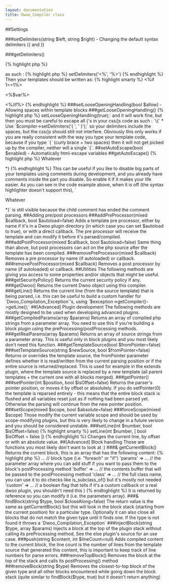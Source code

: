 ```yaml
---
layout: documentation
title: Dwoo_Compiler class
---
```


##Settings

###setDelimiters(string $left, string $right) - Changing the default syntax delimiters ({ and })

###getDelimiters()

{% highlight php %}
<?php
setDelimiters(string $left, string $right)
{% endhighlight %}

Delimiters are used to enter and exit the "template code", by default the left one (that opens the interpreter) is { and the right (that closes) is }, but through this method you can change them to be as you wish.  
Example, if you set the delimiters to <% and %> as such :

{% highlight php %}
<?php
$compiler->setDelimiters('<%', '%>')
{% endhighlight %}

Then your templates should be written as:
{% highlight smarty %}
<%if 1==1%>
  <p><%$var%></p>
<%/if%>
{% endhighlight %}

###setLooseOpeningHandling(bool $allow) - Allowing spaces within template blocks

###getLooseOpeningHandling()

{% highlight php %}
<?php
setLooseOpeningHandling(bool $allow)
{% endhighlight %}

By default - and unlike Smarty for those that are used to it - the template code works only if it doesn't have any space (whitespace to be exact) after the opening delimiter. Let's see a short example that will be much clearer:
{% highlight smarty %}
{$foo="bar"}
{$foo} // we see 'bar' here
{ $foo} // here the output is '{ $foo}' because of the space the compiler doesn't see this as template code
{% endhighlight %}

Why is it so ? Because often in html pages you use some css or javascript, even though it is not a very good practice, but let's not argue about that here. With this setting disabled (it is by default), the javascript and css code will not likely interfere with the template parsing, unless you do it inline like `a{color:red}` or if you create js objects with the shorthand syntax `{property: "value"}`. In such cases, the compiler will throw an exception, but it is quite easy to just add a space or a line break after the `{` to fix it.

If you really don't like this, because you want to use spaces in your template code, there are two options :

* Use `$compiler->setLooseOpeningHandling(true);` and it will work fine, but then you must be careful to escape all {'s in your css/js code as such : `\{`
* Use `$compiler->setDelimiters('{ ', ' }');` so your delimiters include the spaces, but the css/js should still not interfere. Obviously this only works if you are really consistent with the way you type your template code, because if you type `{` (curly brace + two spaces) then it will not get picked up by the compiler, neither will a single `{`.

##setAutoEscape(bool $enabled) - Automatically html-escape variables

##getAutoEscape()

{% highlight php %}
<?php
setAutoEscape(bool $enabled)
{% endhighlight %}

This enables or disables the auto escape functionality, in two words it applies `htmlspecialchars()` automatically to all variables unless you pass them through the safe plugin
See AutoEscape for more details.

###allowNestedComments(bool $allow) - Allow parsing of nested comment blocks
{% highlight php %}
<?php
allowNestedComments(bool $allow)
{% endhighlight %}

When this setting is enabled (it's off by default), this syntax becomes valid:
{% highlight smarty %}
{* some big comment
  {* spanning more child comments *}
  <p>Whatever</p>
*}
{% endhighlight %}

This can be useful if you like to disable big parts of your templates using comments during development, and you already have comments inside the part you disable. So enable it if it makes your life easier.
As you can see in the code example above, when it is off (the syntax highlighter doesn't support this), `<p>Whatever</p> *}` is still visible because the child comment has ended the comment parsing.

##Adding pre/post processors

###addPreProcessor(mixed $callback, bool $autoload=false)
Adds a template pre processor, either by name if it's in a Dwoo plugin directory (in which case you can set $autoload to true), or with a direct callback.  
The pre processor will receive the template and can modify it before it's parsed/compiled.

###addPostProcessor(mixed $callback, bool $autoload=false)
Same thing than above, but post processors can act on the php source after the template has been compiled.

###removePreProcessor(mixed $callback)
Removes a pre processor by name (if autoloaded) or callback.

###removePostProcessor(mixed $callback)
Removes a post processor by name (if autoloaded) or callback.

##Utilities
The following methods are giving you access to some properties and/or objects that might be useful.

###getSecurityPolicy()
Returns the current security policy if any.

###getDwoo()
Returns the current Dwoo object using this compiler.

###getLine()
Returns the current line (from the source template) that is being parsed, i.e. this can be useful to build a custom handler for `Dwoo_Compilation_Exception`'s, using `$exception->getCompiler()->getLine();`

##[Advanced] Plugin development
The following methods are mostly designed to be used when developing advanced plugins.

###getCompiledParams(array $params)
Returns an array of compiled php strings from a parameter array. You need to use this if you're building a block plugin using the preProcessing/postProcessing methods.

###getRealParams(array $params)
Returns an array of source strings from a parameter array. This is useful only in block plugins and you most likely don't need this function.

###getTemplateSource(bool $fromPointer=false)

###setTemplateSource(string $newSource, bool $fromPointer=false)
Returns or overrides the template source, the fromPointer parameter defines whether it is read/written from the current parsing position or if the entire source is returned/replaced.  
This is used for example in the extends plugin, where the template source is replaced by a new template (all parent templates + the current one with all blocks merged).

###getPointer()

###setPointer(int $position, bool $isOffset=false)
Returns the parser's pointer position, or moves it by offset or absolutely. If you do setPointer(0) the template is reparsed entirely - this means that the entire block stack is flushed and all variables reset just as if nothing had been parsed yet. Otherwise the parsing will continue from the new pointer position.

###setScope(mixed $scope, bool $absolute=false)

###forceScope(mixed $scope)
Those modify the current variable scope and should be used by scope-modifying plugins, but this is very likely to change in a future version and you should be considered unstable.

###setLine(int $number, bool $isOffset=false)
{% highlight smarty %}
setLine(int $number, [ bool $isOffset = false ])
{% endhighlight %}
Changes the current line, by offset or with an absolute value.

##[Advanced] Block handling
Those are functions you most likely don't want to look at :)

###& getCurrentBlock()
Returns the current block, this is an array that has the following content:
{% highlight php %}
<?php
array(
    'type' => ... // block type (i.e. "foreach" or "if")
    'params' => ... // the parameter array where you can add stuff if you want to pass them to the block's postProcessing method
    'buffer' => ... // the contents buffer that will be passed to the postProcessing method
    'class' => ... // the full class name, you can use it to do checks like is_subclass_of() but it's mostly not needed
    'custom' => ... // a boolean flag that tells if it's a custom callback or a real dwoo plugin, you shouldn't need this
)
{% endhighlight %}
It is returned by reference so you can modify it (i.e. the parameters array).

###& findBlock(string $type, bool $closeAlong=false)
The return value is the same as getCurrentBlock() but this will look in the block stack (starting from the current position) for a particular type. Optionally it can also close all blocks that do not match the given type until it finds one. If the type is not found it throws a `Dwoo_Compilation_Exception`

###injectBlock(string $type, array $params)
Injects a block at the top of the plugin stack without calling its preProcessing method,  
See the else plugin's source for an use case.

###push(string $content, int $lineCount=null)
Adds compiled content to the current block, the line count is the number of lines from the template source that generated this content, this is important to keep track of line numbers for parse errors.

###removeTopBlock()
Removes the block at the top of the stack and calls its postProcessing() method

###removeBlock(string $type)
Removes the closest-to-top block of the given type and all other blocks encountered while going down the block stack (quite similar to findBlock($type, true) but it doesn't return anything)